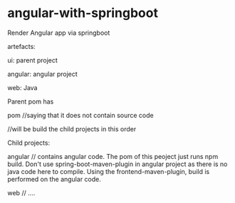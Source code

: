 # angular-with-springboot
Render Angular app via springboot

artefacts: 

ui: parent project

angular: angular project

web: Java 

Parent pom has 

<packaging>pom</packaging> //saying that it does not contain source code

<modules> //will be build the child projects in this order

Child projects:

angular // contains angular code. The pom of this peoject just runs npm build. Don't use spring-boot-maven-plugin in angular project as there is no java code here to compile. Using the frontend-maven-plugin, build is performed on the angular code.



web // ....




